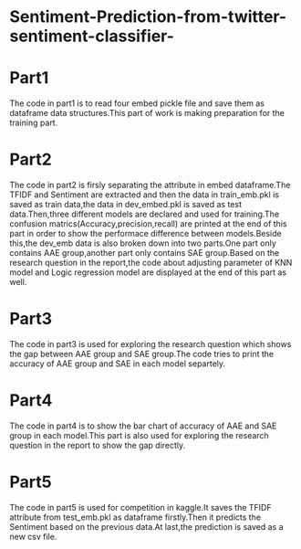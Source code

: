 # Sentiment-Prediction-from-twitter-sentiment-classifier-
# Part1
The code in part1 is to read four embed pickle file and save them as dataframe data structures.This part of work is making preparation for the training part.

# Part2
The code in part2 is firsly separating the attribute in embed dataframe.The TFIDF and Sentiment are extracted and then the data in train_emb.pkl is saved as train data,the data in dev_embed.pkl is saved as test data.Then,three different models are declared and used for training.The confusion matrics(Accuracy,precision,recall) are printed at the end of this part in order to show the performace difference between models.Beside this,the dev_emb data is also broken down into two parts.One part only contains AAE group,another part only contains SAE group.Based on the research question in the report,the code about adjusting parameter of KNN model and Logic regression model are displayed at the end of this part as well.

# Part3
The code in part3 is used for exploring the research question which shows the gap between AAE group and SAE group.The code tries to print the accuracy of AAE group and SAE in each model separtely.

# Part4
The code in part4 is to show the bar chart of accuracy of AAE and SAE group in each model.This part is also used for exploring the research question in the report to show the gap directly.

# Part5
The code in part5 is used for competition in kaggle.It saves the TFIDF attribute from test_emb.pkl as dataframe firstly.Then it predicts the Sentiment based on the previous data.At last,the prediction is saved as a new csv file.
